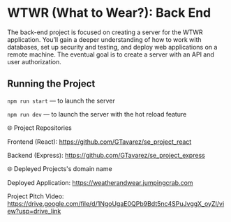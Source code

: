 # WTWR (What to Wear?): Back End

The back-end project is focused on creating a server for the WTWR application. You’ll gain a deeper understanding of how to work with databases, set up security and testing, and deploy web applications on a remote machine. The eventual goal is to create a server with an API and user authorization.

## Running the Project

`npm run start` — to launch the server

`npm run dev` — to launch the server with the hot reload feature

🌐 Project Repositories

Frontend (React): https://github.com/GTavarez/se_project_react

Backend (Express): https://github.com/GTavarez/se_project_express

🌐 Depleyed Projects's domain name

Deployed Application: https://weatherandwear.jumpingcrab.com

Project Pitch Video: https://drive.google.com/file/d/1NgoUgaE0QPb9Bdt5nc4SPuJvggX_oyZI/view?usp=drive_link
